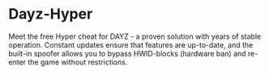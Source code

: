 # Dayz-Hyper
Meet the free Hyper cheat for DAYZ -  a proven solution with years of stable operation. Constant updates  ensure that features are up-to-date, and the built-in spoofer allows you to  bypass HWID-blocks (hardware ban) and re-enter the game without restrictions.
